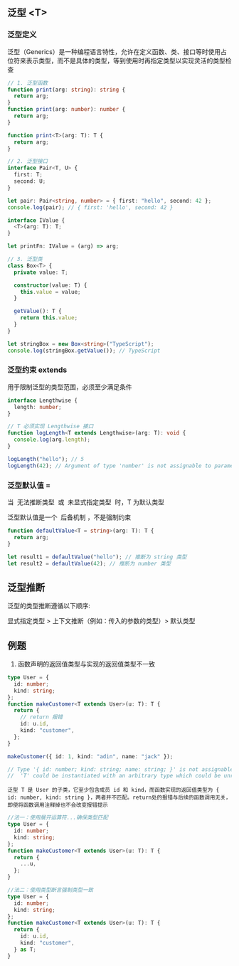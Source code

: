 ## 泛型 \<T>

### 泛型定义

泛型（Generics）是一种编程语言特性，允许在定义函数、类、接口等时使用占位符来表示类型，而不是具体的类型，等到使用时再指定类型以实现灵活的类型检查

```ts
// 1. 泛型函数
function print(arg: string): string {
  return arg;
}
function print(arg: number): number {
  return arg;
}

function print<T>(arg: T): T {
  return arg;
}

// 2. 泛型接口
interface Pair<T, U> {
  first: T;
  second: U;
}

let pair: Pair<string, number> = { first: "hello", second: 42 };
console.log(pair); // { first: 'hello', second: 42 }

interface IValue {
  <T>(arg: T): T;
}

let printFn: IValue = (arg) => arg;

// 3. 泛型类
class Box<T> {
  private value: T;

  constructor(value: T) {
    this.value = value;
  }

  getValue(): T {
    return this.value;
  }
}

let stringBox = new Box<string>("TypeScript");
console.log(stringBox.getValue()); // TypeScript
```

### 泛型约束 extends

用于限制泛型的类型范围，必须至少满足条件

```ts
interface Lengthwise {
  length: number;
}

// T 必须实现 Lengthwise 接口
function logLength<T extends Lengthwise>(arg: T): void {
  console.log(arg.length);
}

logLength("hello"); // 5
logLength(42); // Argument of type 'number' is not assignable to parameter of type 'Lengthwise'.
```

### 泛型默认值 =

当 ​​ 无法推断类型 ​​ 或 ​​ 未显式指定类型 ​​ 时，T 为默认类型

泛型默认值是一个 ​​ 后备机制 ​​，不是强制约束

```ts
function defaultValue<T = string>(arg: T): T {
  return arg;
}

let result1 = defaultValue("hello"); // 推断为 string 类型
let result2 = defaultValue(42); // 推断为 number 类型
```

## 泛型推断

泛型的类型推断遵循以下顺序:

显式指定类型 > 上下文推断（例如：传入的参数的类型）> 默认类型

## 例题

1. 函数声明的返回值类型与实现的返回值类型不一致

```ts
type User = {
  id: number;
  kind: string;
};
function makeCustomer<T extends User>(u: T): T {
  return {
    // return 报错
    id: u.id,
    kind: "customer",
  };
}

makeCustomer({ id: 1, kind: "adin", name: "jack" });

// Type '{ id: number; kind: string; name: string; }' is not assignable to type 'T'.
//  'T' could be instantiated with an arbitrary type which could be unrelated to '{ id: number; kind: string; name: string; }'.
```

```
泛型 T 是 User 的子类，它至少包含成员 id 和 kind，而函数实现的返回值类型为 { id: number, kind: string }，两者并不匹配。return处的报错与后续的函数调用无关，即使将函数调用注释掉也不会改变报错提示
```

```ts
//法一：使用展开运算符...确保类型匹配
type User = {
  id: number;
  kind: string;
};
function makeCustomer<T extends User>(u: T): T {
  return {
    ...u,
  };
}

//法二：使用类型断言强制类型一致
type User = {
  id: number;
  kind: string;
};
function makeCustomer<T extends User>(u: T): T {
  return {
    id: u.id,
    kind: "customer",
  } as T;
}
```
